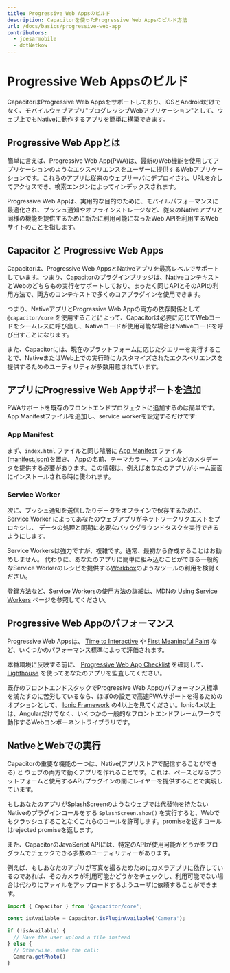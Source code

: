 ```yaml
---
title: Progressive Web Appsのビルド
description: Capacitorを使ったProgressive Web Appsのビルド方法
url: /docs/basics/progressive-web-app
contributors:
  - jcesarmobile
  - dotNetkow
---
```


# Progressive Web Appsのビルド

<p class="intro">CapacitorはProgressive Web Appsをサポートしており、iOSとAndroidだけでなく、モバイルウェブアプリ"プログレッシブWebアプリケーション"として、ウェブ上でもNativeに動作するアプリを簡単に構築できます。</p>

## Progressive Web Appとは

簡単に言えば、Progressive Web App(PWA)は、最新のWeb機能を使用してアプリケーションのようなエクスペリエンスをユーザーに提供するWebアプリケーションです。これらのアプリは従来のウェブサーバにデプロイされ、URLを介してアクセスでき、検索エンジンによってインデックスされます。

Progressive Web Appは、実用的な目的のために、モバイルパフォーマンスに最適化され、プッシュ通知やオフラインストレージなど、従来のNativeアプリと同様の機能を提供するために新たに利用可能になったWeb APIを利用するWebサイトのことを指します。

## Capacitor と Progressive Web Apps

Capacitorは、Progressive Web AppsとNativeアプリを最高レベルでサポートしています。つまり、Capacitorのプラグインブリッジは、NativeコンテキストとWebのどちらもの実行をサポートしており、まったく同じAPIとそのAPIの利用方法で、両方のコンテキストで多くのコアプラグインを使用できます。

つまり、NativeアプリとProgressive Web Appの両方の依存関係として `@capacitor/core` を使用することによって、Capacitorは必要に応じてWebコードをシームレスに呼び出し、Nativeコードが使用可能な場合はNativeコードを呼び出すことになります。

また、Capacitorには、現在のプラットフォームに応じたクエリーを実行することで、NativeまたはWeb上での実行時にカスタマイズされたエクスペリエンスを提供するためのユーティリティが多数用意されています。

## アプリにProgressive Web Appサポートを追加

PWAサポートを既存のフロントエンドプロジェクトに追加するのは簡単です。App Manifestファイルを追加し、service workerを設定するだけです:

### App Manifest

まず、`index.html` ファイルと同じ階層に [App Manifest](https://developer.mozilla.org/en-US/docs/Web/Manifest) ファイル
([manifest.json](https://developer.mozilla.org/en-US/Add-ons/WebExtensions/manifest.json))を置き、
Appの名前、テーマカラー、アイコンなどのメタデータを提供する必要があります。この情報は、例えばあなたのアプリがホーム画面にインストールされる時に使われます。

### Service Worker

次に、プッシュ通知を送信したりデータをオフラインで保存するために、 [Service Worker](https://developer.mozilla.org/en-US/docs/Web/API/Service_Worker_API) によってあなたのウェブアプリがネットワークリクエストをプロキシし、
データの処理と同期に必要なバックグラウンドタスクを実行できるようにします。

Service Workersは強力ですが、複雑です。通常、最初から作成することはお勧めしません。
代わりに、あなたのアプリに簡単に組み込むことができる一般的なService Workerのレシピを提供する[Workbox](https://developers.google.com/web/tools/workbox/)のようなツールの利用を検討ください。

登録方法など、Service Workersの使用方法の詳細は、MDNの [Using Service Workers](https://developer.mozilla.org/en-US/docs/Web/API/Service_Worker_API/Using_Service_Workers) ページを参照してください。

## Progressive Web Appのパフォーマンス

Progressive Web Appsは、 [Time to Interactive](https://developers.google.com/web/tools/lighthouse/audits/time-to-interactive) や [First Meaningful Paint](https://developers.google.com/web/tools/lighthouse/audits/first-meaningful-paint) など、いくつかのパフォーマンス標準によって評価されます。

本番環境に反映する前に、 [Progressive Web App Checklist](https://developers.google.com/web/progressive-web-apps/checklist) を確認して、[Lighthouse](https://developers.google.com/web/tools/lighthouse/) を使ってあなたのアプリを監査してください。

既存のフロントエンドスタックでProgressive Web Appのパフォーマンス標準を満たすのに苦労しているなら、ほぼ0の設定で高速PWAサポートを得るためのオプションとして、 [Ionic Framework](http://ionicframework.com/) の4以上を見てください。Ionic4.x以上は、Angularだけでなく、いくつかの一般的なフロントエンドフレームワークで動作するWebコンポーネントライブラリです。

## NativeとWebでの実行

Capacitorの重要な機能の一つは、Native(アプリストアで配信することができる) と ウェブの両方で動くアプリを作れることです。これは、ベースとなるプラットフォームと使用するAPI/プラグインの間にレイヤーを提供することで実現しています。

もしあなたのアプリがSplashScreenのようなウェブでは代替物を持たないNativeのプラグインコールをする `SplashScreen.show()` を実行すると、Webでもクラッシュすることなくこれらのコールを許可します。promiseを返すコールはrejected promiseを返します。

また、CapacitorのJavaScript APIには、特定のAPIが使用可能かどうかをプログラムでチェックできる多数のユーティリティーがあります。

例えば、もしあなたのアプリが写真を撮るためためにカメラアプリに依存しているのであれば、そのカメラが利用可能かどうかをチェックし、利用可能でない場合は代わりにファイルをアップロードするようユーザに依頼することができます。

```typescript
import { Capacitor } from '@capacitor/core';

const isAvailable = Capacitor.isPluginAvailable('Camera');

if (!isAvailable) {
  // Have the user upload a file instead
} else {
  // Otherwise, make the call:
  Camera.getPhoto()
}
```
